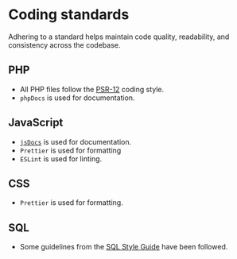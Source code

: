 # Coding standards

Adhering to a standard helps maintain code quality, readability, and consistency across the codebase.

## PHP

- All PHP files follow the [PSR-12](https://www.php-fig.org/psr/psr-12/) coding style.
- `phpDocs` is used for documentation.

## JavaScript

- [`jsDocs`](https://en.wikipedia.org/wiki/JSDoc) is used for documentation.
- `Prettier` is used for formatting
- `ESLint` is used for linting.

## CSS

- `Prettier` is used for formatting.

## SQL

- Some guidelines from the [SQL Style Guide](https://www.sqlstyle.guide) have been followed.